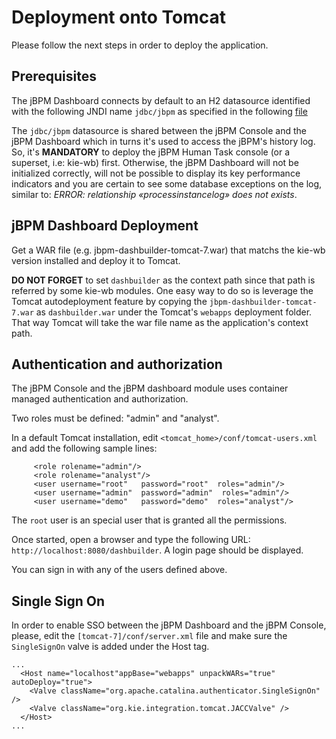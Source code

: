 Deployment onto Tomcat
==========================

Please follow the next steps in order to deploy the application.

Prerequisites
----------------------------------------

The jBPM Dashboard connects by default to an H2 datasource identified with the following JNDI name <code>jdbc/jbpm</code>
as specified in the following [file](https://github.com/droolsjbpm/jbpm-dashboard/blob/master/jbpm-dashboard-distributions/src/main/tomcat7/META-INF/context.xml)

The <code>jdbc/jbpm</code> datasource is shared between the jBPM Console and the jBPM Dashboard which in turns it's used to access
the jBPM's history log. So, it's **MANDATORY** to deploy the jBPM Human Task console (or a superset, i.e: kie-wb) first.
Otherwise, the jBPM Dashboard will not be initialized correctly, will not be possible to display its key performance indicators
and you are certain to see some database exceptions on the log, similar to: _ERROR: relationship «processinstancelog» does not exists_.

jBPM Dashboard Deployment
---------------------------------------

Get a WAR file (e.g. jbpm-dashbuilder-tomcat-7.war) that matchs the kie-wb version installed and deploy it to Tomcat.

**DO NOT FORGET** to set <code>dashbuilder</code> as the context path since that path is referred by some kie-wb modules.
One easy way to do so is leverage the Tomcat autodeployment feature by copying the <code>jbpm-dashbuilder-tomcat-7.war</code>
as <code>dashbuilder.war</code> under the Tomcat's <code>webapps</code> deployment folder. That way Tomcat will take the war
file name as the application's context path.

Authentication and authorization
---------------------------------

The jBPM Console and the jBPM dashboard module uses container managed authentication and authorization.

Two roles must be defined: "admin" and "analyst".

In a default Tomcat installation, edit <code><tomcat_home>/conf/tomcat-users.xml</code> and add the following sample lines:

         <role rolename="admin"/>
         <role rolename="analyst"/>
         <user username="root"   password="root"  roles="admin"/>
         <user username="admin"  password="admin"  roles="admin"/>
         <user username="demo"   password="demo"  roles="analyst"/>

The <code>root</code> user is an special user that is granted all the permissions.

Once started, open a browser and type the following URL:
<code>http://localhost:8080/dashbuilder</code>. A login page should be displayed.

You can sign in with any of the users defined above.


Single Sign On
---------------------------------

In order to enable SSO between the jBPM Dashboard and the jBPM Console, please, edit the
<code>[tomcat-7]/conf/server.xml</code> file and make sure the <code>SingleSignOn</code> valve is added under the Host tag.

    ...
      <Host name="localhost"appBase="webapps" unpackWARs="true" autoDeploy="true">
        <Valve className="org.apache.catalina.authenticator.SingleSignOn" />
        <Valve className="org.kie.integration.tomcat.JACCValve" />
      </Host>
    ...
